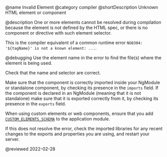 @name Invalid Element @category compiler @shortDescription Unknown HTML element or component

@description One or more elements cannot be resolved during compilation because the element is not defined by the HTML spec, or there is no component or directive with such element selector.

<div class="alert is-helpful">

This is the compiler equivalent of a common runtime error `NG0304: '${tagName}' is not a known element: ...`.

</div>

@debugging Use the element name in the error to find the file(s) where the element is being used.

Check that the name and selector are correct.

Make sure that the component is correctly imported inside your NgModule or standalone component, by checking its presence in the `imports` field. If the component is declared in an NgModule (meaning that it is not standalone) make sure that it is exported correctly from it, by checking its presence in the `exports` field.

When using custom elements or web components, ensure that you add [`CUSTOM_ELEMENTS_SCHEMA`](api/core/CUSTOM_ELEMENTS_SCHEMA) to the application module.

If this does not resolve the error, check the imported libraries for any recent changes to the exports and properties you are using, and restart your server.

<!-- links -->

<!-- external links -->

<!-- end links -->

@reviewed 2022-02-28
